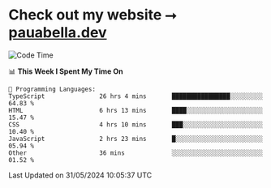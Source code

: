 # Check out my website ⭢ [pauabella.dev](https://pauabella.dev)

<!--START_SECTION:waka-->
![Code Time](http://img.shields.io/badge/Code%20Time-3%2C410%20hrs%2011%20mins-blue)

📊 **This Week I Spent My Time On** 

```text
💬 Programming Languages: 
TypeScript               26 hrs 4 mins       ████████████████░░░░░░░░░   64.83 % 
HTML                     6 hrs 13 mins       ████░░░░░░░░░░░░░░░░░░░░░   15.47 % 
CSS                      4 hrs 10 mins       ███░░░░░░░░░░░░░░░░░░░░░░   10.40 % 
JavaScript               2 hrs 23 mins       █░░░░░░░░░░░░░░░░░░░░░░░░   05.94 % 
Other                    36 mins             ░░░░░░░░░░░░░░░░░░░░░░░░░   01.52 % 
```


 Last Updated on 31/05/2024 10:05:37 UTC
<!--END_SECTION:waka-->
